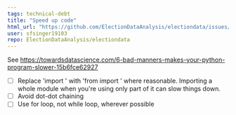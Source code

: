 ```yaml
---
tags: technical-debt
title: "Speed up code"
html_url: "https://github.com/ElectionDataAnalysis/electiondata/issues/722"
user: sfsinger19103
repo: ElectionDataAnalysis/electiondata
---
```


See https://towardsdatascience.com/6-bad-manners-makes-your-python-program-slower-15b6fce62927
- [ ] Replace 'import <module>' with 'from <module> import <item>' where reasonable. Importing a whole module when you're using only part of it can slow things down. 
- [ ] Avoid dot-dot chaining
- [ ] Use for loop,  not while loop, wherever possible